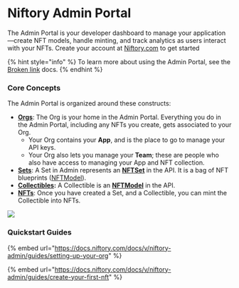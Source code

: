 # Niftory Admin Portal

The Admin Portal is your developer dashboard to manage your application—create NFT models, handle minting, and track analytics as users interact with your NFTs. Create your account at [Niftory.com](https://niftory.com) to get started

{% hint style="info" %}
To learn more about using the Admin Portal, see the [Broken link](broken-reference "mention") docs.
{% endhint %}

### Core Concepts

The Admin Portal is organized around these constructs:

* [**Orgs**](https://docs.niftory.com/docs/v/niftory-admin/explore/org-and-apps): The Org is your home in the Admin Portal. Everything you do in the Admin Portal, including any NFTs you create, gets associated to your Org.
  * Your Org contains your **App**, and is the place to go to manage your API keys.
  * Your Org also lets you manage your **Team**; these are people who also have access to managing your App and NFT collection.
* [**Sets**](https://docs.niftory.com/docs/v/niftory-admin/explore/nft-collection/sets): A Set in Admin represents an [**NFTSet**](https://api-docs-niftory.vercel.app/#definition-NFTSet) in the API. It is a bag of NFT blueprints ([NFTModel](https://api-docs-niftory.vercel.app/#definition-NFTModel)).
* [**Collectibles**](https://docs.niftory.com/docs/v/niftory-admin/explore/nft-collection/collectibles)**:** A Collectible is an [**NFTModel**](https://api-docs-niftory.vercel.app/#definition-NFTModel) in the API.
* [**NFTs**](https://docs.niftory.com/docs/v/niftory-admin/explore/nft-collection/nfts): Once you have created a Set, and a Collectible, you can mint the Collectible into NFTs.

![](../.gitbook/assets/image%20\(24\).png)

### Quickstart Guides

{% embed url="https://docs.niftory.com/docs/v/niftory-admin/guides/setting-up-your-org" %}

{% embed url="https://docs.niftory.com/docs/v/niftory-admin/guides/create-your-first-nft" %}

